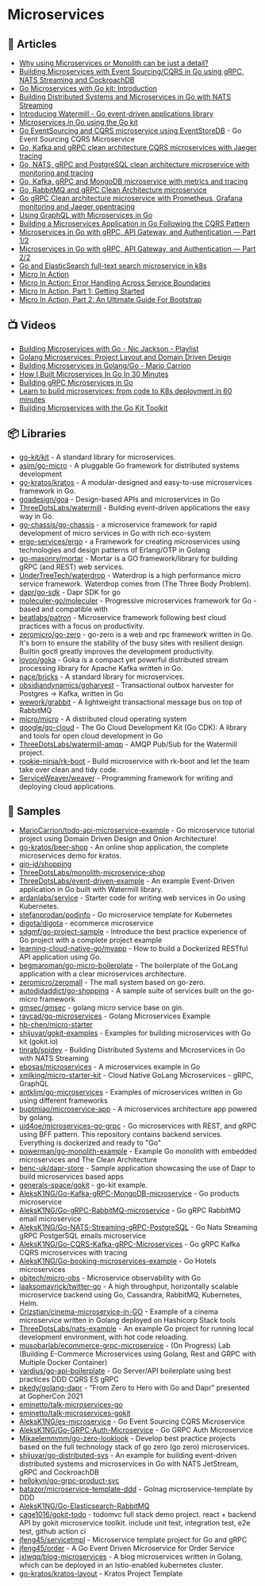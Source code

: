 # Microservices

## 📕 Articles
- [Why using Microservices or Monolith can be just a detail?](https://threedots.tech/post/microservices-or-monolith-its-detail/)
- [Building Microservices with Event Sourcing/CQRS in Go using gRPC, NATS Streaming and CockroachDB](https://shijuvar.medium.com/building-microservices-with-event-sourcing-cqrs-in-go-using-grpc-nats-streaming-and-cockroachdb-983f650452aa)
- [Go Microservices with Go kit: Introduction](https://shijuvar.medium.com/go-microservices-with-go-kit-introduction-43a757398183)
- [Building Distributed Systems and Microservices in Go with NATS Streaming](https://shijuvar.medium.com/building-distributed-systems-and-microservices-in-go-with-nats-streaming-d8b4baa633a2)
- [Introducing Watermill - Go event-driven applications library](https://threedots.tech/post/introducing-watermill/)
- [Microservices in Go using the Go kit](https://dev.to/eminetto/microservices-in-go-using-the-go-kit-jjf)
- [Go EventSourcing and CQRS microservice using EventStoreDB](https://dev.to/aleksk1ng/go-eventsourcing-and-cqrs-microservice-using-eventstoredb-5djo) - Go Event Sourcing CQRS Microservice
- [Go, Kafka and gRPC clean architecture CQRS microservices with Jaeger tracing](https://dev.to/aleksk1ng/go-kafka-and-grpc-clean-architecture-cqrs-microservices-with-jaeger-tracing-45bj)
- [Go, NATS, gRPC and PostgreSQL clean architecture microservice with monitoring and tracing](https://dev.to/aleksk1ng/go-nats-grpc-and-postgresql-clean-architecture-microservice-with-monitoring-and-tracing-2kka)
- [Go, Kafka, gRPC and MongoDB microservice with metrics and tracing](https://dev.to/aleksk1ng/go-kafka-grpc-and-mongodb-microservice-with-metrics-and-tracing-448d)
- [Go, RabbitMQ and gRPC Clean Architecture microservice](https://dev.to/aleksk1ng/go-rabbitmq-and-grpc-clean-architecture-microservice-2kdn)
- [Go gRPC Clean architecture microservice with Prometheus, Grafana monitoring and Jaeger opentracing](https://dev.to/aleksk1ng/go-grpc-clean-architecture-microservice-with-prometheus-grafana-monitoring-and-jaeger-opentracing-51om)
- [Using GraphQL with Microservices in Go](https://outcrawl.com/go-graphql-gateway-microservices)
- [Building a Microservices Application in Go Following the CQRS Pattern](https://outcrawl.com/go-microservices-cqrs-docker)
- [Microservices in Go with gRPC, API Gateway, and Authentication — Part 1/2](https://levelup.gitconnected.com/microservices-with-go-grpc-api-gateway-and-authentication-part-1-2-393ad9fc9d30)
- [Microservices in Go with gRPC, API Gateway, and Authentication — Part 2/2](https://levelup.gitconnected.com/microservices-in-go-with-grpc-api-gateway-and-authentication-ba36cc32d167)
- [Go and ElasticSearch full-text search microservice in k8s](https://dev.to/aleksk1ng/go-and-elasticsearch-full-text-search-microservice-in-k8s-2o7g)
- [Micro In Action](https://medium.com/@dche423/micro-in-action-1be29b057f2d)
- [Micro In Action: Error Handling Across Service Boundaries](https://itnext.io/micro-in-action-error-handling-across-services-boundary-2f9f27821bd5)
- [Micro In Action, Part 1: Getting Started](https://itnext.io/micro-in-action-getting-started-a79916ae3cac)
- [Micro In Action, Part 2: An Ultimate Guide For Bootstrap](https://itnext.io/micro-in-action-part-2-71230f01d6fb)
## 📺 Videos
- [Building Microservices with Go - Nic Jackson - Playlist](https://www.youtube.com/playlist?list=PLmD8u-IFdreyh6EUfevBcbiuCKzFk0EW_)
- [Golang Microservices: Project Layout and Domain Driven Design](https://www.youtube.com/watch?v=LUvid5TJ81Y)
- [Building Microservices in Golang/Go - Mario Carrion](https://www.youtube.com/playlist?list=PL7yAAGMOat_Fn8sAXIk0WyBfK_sT1pohu)
- [How I Built Microservices In Go In 30 Minutes](https://www.youtube.com/watch?v=bM6N-vgPlyQ)
- [Building gRPC Microservices in Go](https://tutorialedge.net/courses/go-grpc-services-course/)
- [Learn to build microservices: from code to K8s deployment in 60 minutes](https://www.youtube.com/watch?v=unRRnOfxa0s)
- [Building Microservices with the Go Kit Toolkit](https://www.youtube.com/watch?v=sjd2ePF3CuQ)
## 📦 Libraries
- [go-kit/kit](https://github.com/go-kit/kit) - A standard library for microservices.
- [asim/go-micro](https://github.com/asim/go-micro) - A pluggable Go framework for distributed systems development
- [go-kratos/kratos](https://github.com/go-kratos/kratos) - A modular-designed and easy-to-use microservices framework in Go.
- [goadesign/goa](https://github.com/goadesign/goa) - Design-based APIs and microservices in Go
- [ThreeDotsLabs/watermill](https://github.com/ThreeDotsLabs/watermill) - Building event-driven applications the easy way in Go.
- [go-chassis/go-chassis](https://github.com/go-chassis/go-chassis) - a microservice framework for rapid development of micro services in Go with rich eco-system
- [ergo-services/ergo](https://github.com/ergo-services/ergo) - a Framework for creating microservices using technologies and design patterns of Erlang/OTP in Golang
- [go-masonry/mortar](https://github.com/go-masonry/mortar) - Mortar is a GO framework/library for building gRPC (and REST) web services.
- [UnderTreeTech/waterdrop](https://github.com/UnderTreeTech/waterdrop) - Waterdrop is a high performance micro service framework. Waterdrop comes from (The Three Body Problem).
- [dapr/go-sdk](https://github.com/dapr/go-sdk) - Dapr SDK for go
- [moleculer-go/moleculer](https://github.com/moleculer-go/moleculer) - Progressive microservices framework for Go - based and compatible with
- [beatlabs/patron](https://github.com/beatlabs/patron) - Microservice framework following best cloud practices with a focus on productivity.
- [zeromicro/go-zero](https://github.com/zeromicro/go-zero) - go-zero is a web and rpc framework written in Go. It's born to ensure the stability of the busy sites with resilient design. Builtin goctl greatly improves the development productivity.
- [lovoo/goka](https://github.com/lovoo/goka) - Goka is a compact yet powerful distributed stream processing library for Apache Kafka written in Go.
- [pace/bricks](https://github.com/pace/bricks) - A standard library for microservices.
- [obsidiandynamics/goharvest](https://github.com/obsidiandynamics/goharvest) - Transactional outbox harvester for Postgres → Kafka, written in Go
- [wework/grabbit](https://github.com/wework/grabbit) - A lightweight transactional message bus on top of RabbitMQ
- [micro/micro](https://github.com/micro/micro) - A distributed cloud operating system
- [google/go-cloud](https://github.com/google/go-cloud) - The Go Cloud Development Kit (Go CDK): A library and tools for open cloud development in Go
- [ThreeDotsLabs/watermill-amqp](https://github.com/ThreeDotsLabs/watermill-amqp) - AMQP Pub/Sub for the Watermill project.
- [rookie-ninja/rk-boot](https://github.com/rookie-ninja/rk-boot) - Build microservice with rk-boot and let the team take over clean and tidy code.
- [ServiceWeaver/weaver](https://github.com/ServiceWeaver/weaver) - Programming framework for writing and deploying cloud applications.

## 🚀 Samples
- [MarioCarrion/todo-api-microservice-example](https://github.com/MarioCarrion/todo-api-microservice-example) - Go microservice tutorial project using Domain Driven Design and Onion Architecture!
- [go-kratos/beer-shop](https://github.com/go-kratos/beer-shop) - An online shop application, the complete microservices demo for kratos.
- [qin-jd/shopping](https://github.com/qin-jd/shopping)
- [ThreeDotsLabs/monolith-microservice-shop](https://github.com/ThreeDotsLabs/monolith-microservice-shop)
- [ThreeDotsLabs/event-driven-example](https://github.com/ThreeDotsLabs/event-driven-example) - An example Event-Driven application in Go built with Watermill library.
- [ardanlabs/service](https://github.com/ardanlabs/service) - Starter code for writing web services in Go using Kubernetes.
- [stefanprodan/podinfo](https://github.com/stefanprodan/podinfo) - Go microservice template for Kubernetes
- [digota/digota](https://github.com/digota/digota) - ecommerce microservice
- [sdgmf/go-project-sample](https://github.com/sdgmf/go-project-sample) - Introduce the best practice experience of Go project with a complete project example
- [learning-cloud-native-go/myapp](https://github.com/learning-cloud-native-go/myapp) - How to build a Dockerized RESTful API application using Go.
- [begmaroman/go-micro-boilerplate](https://github.com/begmaroman/go-micro-boilerplate) - The boilerplate of the GoLang application with a clear microservices architecture.
- [zeromicro/zeromall](https://github.com/zeromicro/zeromall) - The mall system based on go-zero.
- [autodidaddict/go-shopping](https://github.com/autodidaddict/go-shopping) - A sample suite of services built on the go-micro framework
- [gmsec/gmsec](https://github.com/gmsec/gmsec) - golang micro service base on gin.
- [raycad/go-microservices](https://github.com/raycad/go-microservices) - Golang Microservices Example
- [hb-chen/micro-starter](https://github.com/hb-chen/micro-starter) 
- [shijuvar/gokit-examples](https://github.com/shijuvar/gokit-examples) - Examples for building microservices with Go kit (gokit.io)
- [tinrab/spidey](https://github.com/tinrab/spidey) - Building Distributed Systems and Microservices in Go with NATS Streaming
- [ebosas/microservices](https://github.com/ebosas/microservices) - A microservices example in Go
- [xmlking/micro-starter-kit](https://github.com/xmlking/micro-starter-kit) - Cloud Native GoLang Microservices - gRPC, GraphQL
- [antklim/go-microservices](https://github.com/antklim/go-microservices) - Examples of microservices written in Go using different frameworks
- [buptmiao/microservice-app](https://github.com/buptmiao/microservice-app) - A microservices architecture app powered by golang.
- [uid4oe/microservices-go-grpc](https://github.com/uid4oe/microservices-go-grpc) - Go microservices with REST, and gRPC using BFF pattern. This repository contains backend services. Everything is dockerized and ready to "Go" 
- [powerman/go-monolith-example](https://github.com/powerman/go-monolith-example) - Example Go monolith with embedded microservices and The Clean Architecture
- [benc-uk/dapr-store](https://github.com/benc-uk/dapr-store) - Sample application showcasing the use of Dapr to build microservices based apps
- [generals-space/gokit](https://github.com/generals-space/gokit) - go-kit example.
- [AleksK1NG/Go-Kafka-gRPC-MongoDB-microservice](https://github.com/AleksK1NG/Go-Kafka-gRPC-MongoDB-microservice) - Go products microservice
- [AleksK1NG/Go-gRPC-RabbitMQ-microservice](https://github.com/AleksK1NG/Go-gRPC-RabbitMQ-microservice) - Go gRPC RabbitMQ email microservice
- [AleksK1NG/Go-NATS-Streaming-gRPC-PostgreSQL](https://github.com/AleksK1NG/Go-NATS-Streaming-gRPC-PostgreSQL) - Go Nats Streaming gRPC PostgerSQL emails microservice
- [AleksK1NG/Go-CQRS-Kafka-gRPC-Microservices](https://github.com/AleksK1NG/Go-CQRS-Kafka-gRPC-Microservices) - Go gRPC Kafka CQRS microservices with tracing
- [AleksK1NG/Go-booking-microservices-example](https://github.com/AleksK1NG/Go-booking-microservices-example) - Go Hotels microservices
- [obitech/micro-obs](https://github.com/obitech/micro-obs) - Microservice observability with Go
- [laaksomavrick/twitter-go](https://github.com/laaksomavrick/twitter-go) - A high throughput, horizontally scalable microservice backend using Go, Cassandra, RabbitMQ, Kubernetes, Helm.
- [Crizstian/cinema-microservice-in-GO](https://github.com/Crizstian/cinema-microservice-in-GO) - Example of a cinema microservice written in Golang deployed on Hashicorp Stack tools
- [ThreeDotsLabs/nats-example](https://github.com/ThreeDotsLabs/nats-example) - An example Go project for running local development environment, with hot code reloading.
- [musobarlab/ecommerce-grpc-microservice](https://github.com/musobarlab/ecommerce-grpc-microservice) - (On Progress) Lab (Building E-Commerce Microservices using Golang, Rest and GRPC with Multiple Docker Container)
- [vardius/go-api-boilerplate](https://github.com/vardius/go-api-boilerplate) - Go Server/API boilerplate using best practices DDD CQRS ES gRPC
- [pkedy/golang-dapr](https://github.com/pkedy/golang-dapr) - "From Zero to Hero with Go and Dapr" presented at GopherCon 2021
- [eminetto/talk-microservices-go](https://github.com/eminetto/talk-microservices-go)
- [eminetto/talk-microservices-gokit](https://github.com/eminetto/talk-microservices-gokit)
- [AleksK1NG/es-microservice](https://github.com/AleksK1NG/es-microservice) - Go Event Sourcing CQRS Microservice
- [AleksK1NG/Go-GRPC-Auth-Microservice](https://github.com/AleksK1NG/Go-GRPC-Auth-Microservice) - Go GRPC Auth Microservice
- [Mikaelemmmm/go-zero-looklook](https://github.com/Mikaelemmmm/go-zero-looklook) - Develop best practice projects based on the full technology stack of go zero (go zero) microservices.
- [shijuvar/go-distributed-sys](https://github.com/shijuvar/go-distributed-sys) - An example for building event-driven distributed systems and microservices in Go with NATS JetStream, gRPC and CockroachDB
- [hellokvn/go-grpc-product-svc](https://github.com/hellokvn/go-grpc-product-svc)
- [batazor/microservice-template-ddd](https://github.com/batazor/microservice-template-ddd) - Golnag microservice-template by DDD
- [AleksK1NG/Go-Elasticsearch-RabbitMQ](https://github.com/AleksK1NG/Go-Elasticsearch-RabbitMQ)
- [cage1016/gokit-todo](https://github.com/cage1016/gokit-todo) - todomvc full stack demo project. react + backend API by gokit microservice toolkit. include unit test, integration test, e2e test, github action ci
- [jfeng45/servicetmpl](https://github.com/jfeng45/servicetmpl) - Microservice template project for Go and gRPC
- [jfeng45/order](https://github.com/jfeng45/order) - A Go Event Driven Microservice for Order Service
- [jxlwqq/blog-microservices](https://github.com/jxlwqq/blog-microservices) - A blog microservices written in Golang, which can be deployed in an Istio-enabled kubernetes cluster.
- [go-kratos/kratos-layout](https://github.com/go-kratos/kratos-layout) - Kratos Project Template